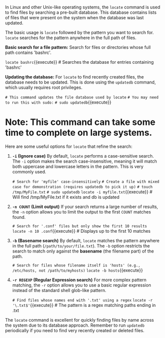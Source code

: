In Linux and other Unix-like operating systems, the `locate` command is used to find files by searching a pre-built database. This database contains lists of files that were present on the system when the database was last updated.

The basic usage is `locate` followed by the pattern you want to search for. `locate` searches for the pattern anywhere in the full path of files.

**Basic search for a file pattern:**
Search for files or directories whose full path contains 'bashrc'.

`locate bashrc`{{execute}} # Searches the database for entries containing 'bashrc'

**Updating the database:**
For `locate` to find recently created files, the database needs to be updated. This is done using the `updatedb` command, which usually requires root privileges.

`# This command updates the file database used by locate`
`# You may need to run this with sudo:`
`# sudo updatedb`{{execute}}
# Note: This command can take some time to complete on large systems.

Here are some useful options for `locate` that refine the search:

1.  **`-i` (Ignore case)**
    By default, `locate` performs a case-sensitive search. The `-i` option makes the search case-insensitive, meaning it will match both uppercase and lowercase letters in the pattern. This is very commonly used.

    `# Search for 'myfile' case-insensitively`
    `# Create a file with mixed case for demonstration (requires updatedb to pick it up)`
    `# touch /tmp/MyFile.txt`
    `# sudo updatedb`
    `locate -i myfile.txt`{{execute}} # Will find /tmp/MyFile.txt if it exists and db is updated

2.  **`-n COUNT` (Limit output)**
    If your search returns a large number of results, the `-n` option allows you to limit the output to the first `COUNT` matches found.

    `# Search for '.conf' files but only show the first 10 results`
    `locate -n 10 .conf`{{execute}} # Displays up to the first 10 matches

3.  **`-b` (Basename search)**
    By default, `locate` matches the pattern anywhere in the full path (`/path/to/your/file.txt`). The `-b` option restricts the search to match only against the **basename** (the filename part) of the path.

    `# Search for files whose filename itself is 'hosts' (e.g., /etc/hosts, not /path/to/myhosts)`
    `locate -b hosts`{{execute}}

4.  **`-r REGEXP` (Regular Expression search)**
    For more complex pattern matching, the `-r` option allows you to use a basic regular expression instead of the standard shell glob-like pattern.

    `# Find files whose names end with '.txt' using a regex`
    `locate -r '\.txt$'`{{execute}} # The pattern is a regex matching paths ending in .txt

The `locate` command is excellent for quickly finding files by name across the system due to its database approach. Remember to run `updatedb` periodically if you need to find very recently created or deleted files.

